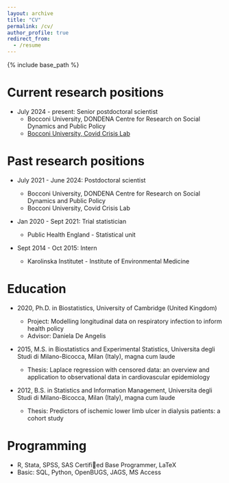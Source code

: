 ```yaml
---
layout: archive
title: "CV"
permalink: /cv/
author_profile: true
redirect_from:
  - /resume
---
```


{% include base_path %}

Current research positions
======
* July 2024 - present: Senior postdoctoral scientist
  * Bocconi University, DONDENA Centre for Research on Social Dynamics and Public Policy
  * [Bocconi University, Covid Crisis Lab](https://covidcrisislab.unibocconi.eu/people/affiliated-faculty/chiara-chiavenna)

Past research positions
======
* July 2021 - June 2024: Postdoctoral scientist
  * Bocconi University, DONDENA Centre for Research on Social Dynamics and Public Policy
  * Bocconi University, Covid Crisis Lab
    
* Jan 2020 - Sept 2021: Trial statistician
  * Public Health England - Statistical unit
 
* Sept 2014 - Oct 2015: Intern
  * Karolinska Institutet - Institute of Environmental Medicine

Education
======
* 2020, Ph.D. in Biostatistics, University of Cambridge (United Kingdom)
  * Project: Modelling longitudinal data on respiratory infection to inform health policy
  * Advisor: Daniela De Angelis

* 2015, M.S. in Biostatistics and Experimental Statistics, Universita degli Studi di Milano-Bicocca, Milan (Italy), magna cum laude
  * Thesis: Laplace regression with censored data: an overview and application to observational data in cardiovascular epidemiology

* 2012, B.S. in Statistics and Information Management, Universita degli Studi di Milano-Bicocca, Milan (Italy), magna cum laude
  * Thesis: Predictors of ischemic lower limb ulcer in dialysis patients: a cohort study

Programming
======
* R, Stata, SPSS, SAS Certified Base Programmer, LaTeX
* Basic: SQL, Python, OpenBUGS, JAGS, MS Access
